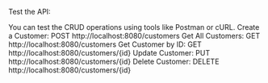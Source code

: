Test the API:

You can test the CRUD operations using tools like Postman or cURL.
Create a Customer: POST http://localhost:8080/customers
Get All Customers: GET http://localhost:8080/customers
Get Customer by ID: GET http://localhost:8080/customers/{id}
Update Customer: PUT http://localhost:8080/customers/{id}
Delete Customer: DELETE http://localhost:8080/customers/{id}